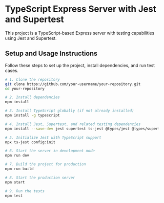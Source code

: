 # TypeScript Express Server with Jest and Supertest

This project is a TypeScript-based Express server with testing capabilities using Jest and Supertest.

## Setup and Usage Instructions

Follow these steps to set up the project, install dependencies, and run test cases.

```bash
# 1. Clone the repository
git clone https://github.com/your-username/your-repository.git
cd your-repository

# 2. Install dependencies
npm install

# 3. Install TypeScript globally (if not already installed)
npm install -g typescript

# 4. Install Jest, Supertest, and related testing dependencies
npm install --save-dev jest supertest ts-jest @types/jest @types/supertest

# 5. Initialize Jest with TypeScript support
npx ts-jest config:init

# 6. Start the server in development mode
npm run dev

# 7. Build the project for production
npm run build

# 8. Start the production server
npm start

# 9. Run the tests
npm test
```
